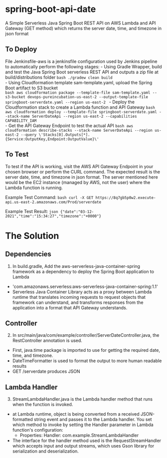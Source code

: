 # spring-boot-api-date
A Simple Serverless Java Spring Boot REST API on AWS Lambda and API Gateway (GET method) which returns the server date, time, and timezone in json format

## To Deploy
File Jenkinsfile-aws is a jenkinsfile configuration used by Jenkins pipeline to automatically perform the following stages:
    - Using Gradle Wrapper, build and test the Java Spring Boot serverless REST API and outputs a zip file at build/distributions folder
    ```bash
    ./gradew clean build
    ```  
    - Using Cloudformation template sam-template.yaml, upload the Spring Boot artifact to S3 bucket  
    ```bash
    aws cloudformation package --template-file sam-template.yaml --s3-bucket devops-pureincubation-us-east-2 --output-template-file springboot-serverdate.yaml --region us-east-2
    ```
    - Deploy the Cloudformation stack to create a Lambda function and API Gateway
    ```bash
    aws cloudformation deploy --template-file springboot-serverdate.yaml --stack-name ServerDateApi --region us-east-2 --capabilities CAPABILITY_IAM
    ```     
    - Get the API Gateway Endpoint to test the actual API
    ```bash
    aws cloudformation describe-stacks --stack-name ServerDateApi --region us-east-2 --query \'Stacks[0].Outputs[*].{Service:OutputKey,Endpoint:OutputValue}\'
    ```

## To Test
To test if the API is working, visit the AWS API Gateway Endpoint in your chosen browser or perform the CURL command. The expected result is the server date, time, and timezone in json format. The server mentioned here would be the EC2 instance (managed by AWS, not the user) where the Lambda function is running.

Example Test Command:
    ```bash
    curl -X GET https://8q7gb5p0w2.execute-api.us-east-2.amazonaws.com/Prod/serverdate
    ```

Example Test Result:
    ```json
    {"date":"03-12-2021","time":"15:34:27","timezone":"+0000"}
    ```

# The Solution
## Dependencies
1. In build.gradle, Add the aws-serverless-java-container-spring framework as a dependency to deploy the Spring Boot application to Lambda
  - 'com.amazonaws.serverless:aws-serverless-java-container-spring:1.1'
  - Serverless Java Container Library acts as a proxy between Lambda runtime that translates incoming requests to request objects that framework can understand, and transforms responses from the application into a format that API Gateway understands.

## Controller
2. In src/main/java/com/example/controller/ServerDateController.java, the RestController annotation is used.
  - First, java.time package is imported to use for getting the required date, time, and timezone.
  - DateTimeFormatter is used to format the output to more human readable results
  - GET /serverdate produces JSON

## Lambda Handler
3. StreamLambdaHandler.java is the Lambda handler method that runs when the function is invoked.
  - at Lambda runtime, object is being converted from a received JSON-formatted string event and passes it to the Lambda handler. You set which method to invoke by setting the Handler parameter in Lambda function's configuration:
    - Properties:
      Handler: com.example.StreamLambdaHandler
  - The interface for the handler method used is the RequestStreamHandler which accepts input and output streams, which uses Gson library for serialization and deserialization.  
